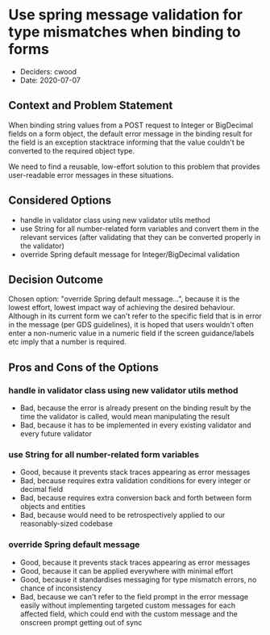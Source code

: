 # Use spring message validation for type mismatches when binding to forms

* Deciders: cwood
* Date: 2020-07-07

## Context and Problem Statement

When binding string values from a POST request to Integer or BigDecimal fields on a form object, the default error message
in the binding result for the field is an exception stacktrace informing that the value couldn't be converted to the required object type. 

We need to find a reusable, low-effort solution to this problem that provides user-readable error messages in these situations. 

## Considered Options

* handle in validator class using new validator utils method
* use String for all number-related form variables and convert them in the relevant services (after validating that they can be converted properly in the validator)
* override Spring default message for Integer/BigDecimal validation

## Decision Outcome

Chosen option: "override Spring default message...", because it is the lowest effort, lowest impact way of achieving the desired behaviour. Although
in its current form we can't refer to the specific field that is in error in the message (per GDS guidelines), it is hoped that users wouldn't often enter a
non-numeric value in a numeric field if the screen guidance/labels etc imply that a number is required.

## Pros and Cons of the Options

### handle in validator class using new validator utils method

* Bad, because the error is already present on the binding result by the time the validator is called, would mean manipulating the result
* Bad, because it has to be implemented in every existing validator and every future validator

### use String for all number-related form variables

* Good, because it prevents stack traces appearing as error messages
* Bad, because requires extra validation conditions for every integer or decimal field
* Bad, because requires extra conversion back and forth between form objects and entities
* Bad, because would need to be retrospectively applied to our reasonably-sized codebase

### override Spring default message

* Good, because it prevents stack traces appearing as error messages
* Good, because it can be applied everywhere with minimal effort
* Good, because it standardises messaging for type mismatch errors, no chance of inconsistency
* Bad, because we can't refer to the field prompt in the error message easily without implementing targeted custom messages for
each affected field, which could end with the custom message and the onscreen prompt getting out of sync
